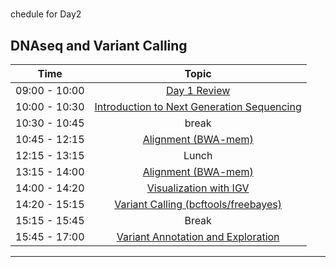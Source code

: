 #
chedule for Day2

## DNAseq and Variant Calling

| Time            |   Topic  |
|:------------------------:|:----------:|
| 09:00 - 10:00 | [Day 1 Review](lessons/review.md) |
| 10:00 - 10:30 | [Introduction to Next Generation Sequencing]() |
| 10:30 - 10:45 | break |
| 10:45 - 12:15 | [Alignment (BWA-mem)](lessons/01_alignment.md) |
| 12:15 - 13:15 | Lunch |
| 13:15 - 14:00 | [Alignment (BWA-mem)](lessons/01_alignment.md) |
| 14:00 - 14:20 | [Visualization with IGV](lessons/01_alignment.md) |
| 14:20 - 15:15 | [Variant Calling (bcftools/freebayes)](lessons/02_variant-calling.md) |
| 15:15 - 15:45 | Break |
| 15:45 - 17:00 | [Variant Annotation and Exploration](lessons/03_annotation-snpeff.md) |

---
